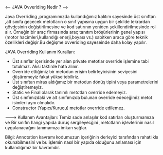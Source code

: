 <-- JAVA Ovveriding Nedir ? -->

Java Overriding ,programımızda kullandığımız kalıtım sayesinde üst sınıftan ,alt sınıfa geçecek metotların o sınıf
yapısına uygun bir şekilde tekrardan gövdesinin değiştirilmesine ve kod satırının yeniden şekillendirilmesinde rol alır.
Örneğin bir araç firmasında araç tanıtım bröşürlerinin genel yapısı (motor hacimleri,kullandığı enerji,boyası vs.)
sabitken araca göre teknik özellikleri değişir.Bu değişme ovveriding sayeseinde daha kolay yapılır.

JAVA Overriding Kullanım Kuralları:

* Üst sınıflar içerisinde yer alan private metotlar override işlemine tabi tutulmaz. Aksi taktirde hata alınır.
* Override ettiğimiz bir metodun erişim belirleyicisinin seviyesini düşüremeyiz fakat yükseltebiliriz.
* Üst sınıftan miras aldığımız bir metodun dönüş tipini veya parametrelerini değiştiremeyiz.
* Static ve Final olarak tanımlı metotları override edemeyiz.
* Üst sınıfımızdaki ve alt sınıfımızda bulunan override edeceğimiz metot isimleri aynı olmalıdır.
* Constructor (Yapıcı/Kurucu) metotlar override edilemez.


---> Kullanım Avantajları: Temiz sade anlaşılır kod satırları oluşturmamıza ve Bir sınıfın hangi yapıda duruş sergileyecğini
,metotların işlevlerinin nasıl uygulanacağını tanımamıza imkan sağlar.

Bilgi: Annotation kavramı kodumuzun içeriğinin derleyici tarafından rahatlıkla okunabilmesini ve bu işlemin nasıl bir yapıda olduğunu anlaması için kullandığımız bir kavramdır. 
